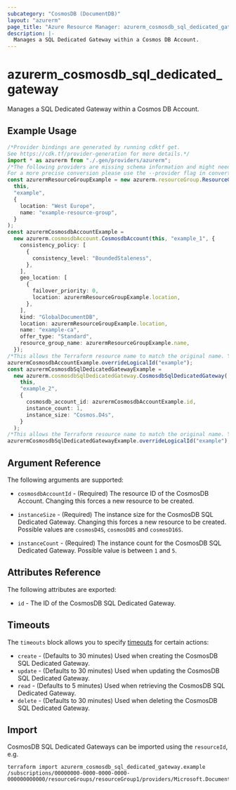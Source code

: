 ```yaml
---
subcategory: "CosmosDB (DocumentDB)"
layout: "azurerm"
page_title: "Azure Resource Manager: azurerm_cosmosdb_sql_dedicated_gateway"
description: |-
  Manages a SQL Dedicated Gateway within a Cosmos DB Account.
---
```


# azurerm\_cosmosdb\_sql\_dedicated\_gateway

Manages a SQL Dedicated Gateway within a Cosmos DB Account.

## Example Usage

```typescript
/*Provider bindings are generated by running cdktf get.
See https://cdk.tf/provider-generation for more details.*/
import * as azurerm from "./.gen/providers/azurerm";
/*The following providers are missing schema information and might need manual adjustments to synthesize correctly: azurerm.
For a more precise conversion please use the --provider flag in convert.*/
const azurermResourceGroupExample = new azurerm.resourceGroup.ResourceGroup(
  this,
  "example",
  {
    location: "West Europe",
    name: "example-resource-group",
  }
);
const azurermCosmosdbAccountExample =
  new azurerm.cosmosdbAccount.CosmosdbAccount(this, "example_1", {
    consistency_policy: [
      {
        consistency_level: "BoundedStaleness",
      },
    ],
    geo_location: [
      {
        failover_priority: 0,
        location: azurermResourceGroupExample.location,
      },
    ],
    kind: "GlobalDocumentDB",
    location: azurermResourceGroupExample.location,
    name: "example-ca",
    offer_type: "Standard",
    resource_group_name: azurermResourceGroupExample.name,
  });
/*This allows the Terraform resource name to match the original name. You can remove the call if you don't need them to match.*/
azurermCosmosdbAccountExample.overrideLogicalId("example");
const azurermCosmosdbSqlDedicatedGatewayExample =
  new azurerm.cosmosdbSqlDedicatedGateway.CosmosdbSqlDedicatedGateway(
    this,
    "example_2",
    {
      cosmosdb_account_id: azurermCosmosdbAccountExample.id,
      instance_count: 1,
      instance_size: "Cosmos.D4s",
    }
  );
/*This allows the Terraform resource name to match the original name. You can remove the call if you don't need them to match.*/
azurermCosmosdbSqlDedicatedGatewayExample.overrideLogicalId("example");

```

## Argument Reference

The following arguments are supported:

*   `cosmosdbAccountId` - (Required) The resource ID of the CosmosDB Account. Changing this forces a new resource to be created.

*   `instanceSize` - (Required) The instance size for the CosmosDB SQL Dedicated Gateway. Changing this forces a new resource to be created. Possible values are `cosmosD4S`, `cosmosD8S` and `cosmosD16S`.

*   `instanceCount` - (Required) The instance count for the CosmosDB SQL Dedicated Gateway. Possible value is between `1` and `5`.

## Attributes Reference

The following attributes are exported:

* `id` - The ID of the CosmosDB SQL Dedicated Gateway.

## Timeouts

The `timeouts` block allows you to specify [timeouts](https://www.terraform.io/language/resources/syntax#operation-timeouts) for certain actions:

* `create` - (Defaults to 30 minutes) Used when creating the CosmosDB SQL Dedicated Gateway.
* `update` - (Defaults to 30 minutes) Used when updating the CosmosDB SQL Dedicated Gateway.
* `read` - (Defaults to 5 minutes) Used when retrieving the CosmosDB SQL Dedicated Gateway.
* `delete` - (Defaults to 30 minutes) Used when deleting the CosmosDB SQL Dedicated Gateway.

## Import

CosmosDB SQL Dedicated Gateways can be imported using the `resourceId`, e.g.

```shell
terraform import azurerm_cosmosdb_sql_dedicated_gateway.example /subscriptions/00000000-0000-0000-0000-000000000000/resourceGroups/resourceGroup1/providers/Microsoft.DocumentDB/databaseAccounts/account1/services/SqlDedicatedGateway
```
